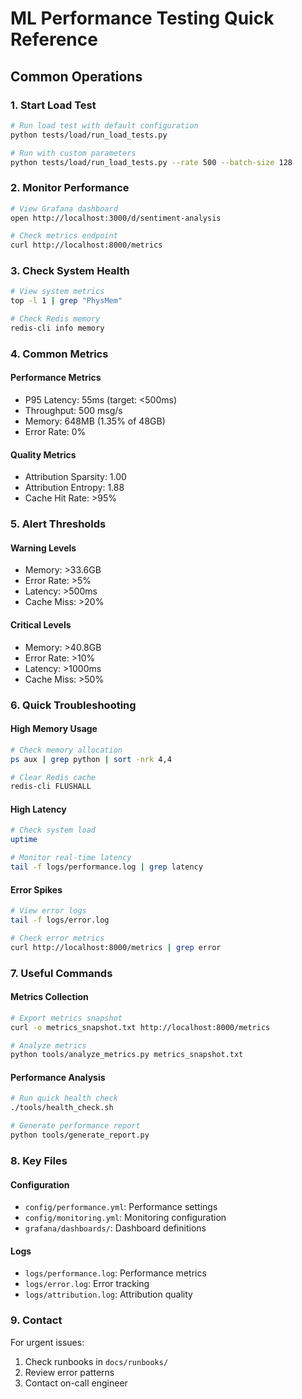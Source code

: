 # ML Performance Testing Quick Reference

## Common Operations

### 1. Start Load Test
```bash
# Run load test with default configuration
python tests/load/run_load_tests.py

# Run with custom parameters
python tests/load/run_load_tests.py --rate 500 --batch-size 128
```

### 2. Monitor Performance
```bash
# View Grafana dashboard
open http://localhost:3000/d/sentiment-analysis

# Check metrics endpoint
curl http://localhost:8000/metrics
```

### 3. Check System Health
```bash
# View system metrics
top -l 1 | grep "PhysMem"

# Check Redis memory
redis-cli info memory
```

### 4. Common Metrics

#### Performance Metrics
- P95 Latency: 55ms (target: <500ms)
- Throughput: 500 msg/s
- Memory: 648MB (1.35% of 48GB)
- Error Rate: 0%

#### Quality Metrics
- Attribution Sparsity: 1.00
- Attribution Entropy: 1.88
- Cache Hit Rate: >95%

### 5. Alert Thresholds

#### Warning Levels
- Memory: >33.6GB
- Error Rate: >5%
- Latency: >500ms
- Cache Miss: >20%

#### Critical Levels
- Memory: >40.8GB
- Error Rate: >10%
- Latency: >1000ms
- Cache Miss: >50%

### 6. Quick Troubleshooting

#### High Memory Usage
```bash
# Check memory allocation
ps aux | grep python | sort -nrk 4,4

# Clear Redis cache
redis-cli FLUSHALL
```

#### High Latency
```bash
# Check system load
uptime

# Monitor real-time latency
tail -f logs/performance.log | grep latency
```

#### Error Spikes
```bash
# View error logs
tail -f logs/error.log

# Check error metrics
curl http://localhost:8000/metrics | grep error
```

### 7. Useful Commands

#### Metrics Collection
```bash
# Export metrics snapshot
curl -o metrics_snapshot.txt http://localhost:8000/metrics

# Analyze metrics
python tools/analyze_metrics.py metrics_snapshot.txt
```

#### Performance Analysis
```bash
# Run quick health check
./tools/health_check.sh

# Generate performance report
python tools/generate_report.py
```

### 8. Key Files

#### Configuration
- `config/performance.yml`: Performance settings
- `config/monitoring.yml`: Monitoring configuration
- `grafana/dashboards/`: Dashboard definitions

#### Logs
- `logs/performance.log`: Performance metrics
- `logs/error.log`: Error tracking
- `logs/attribution.log`: Attribution quality

### 9. Contact

For urgent issues:
1. Check runbooks in `docs/runbooks/`
2. Review error patterns
3. Contact on-call engineer
